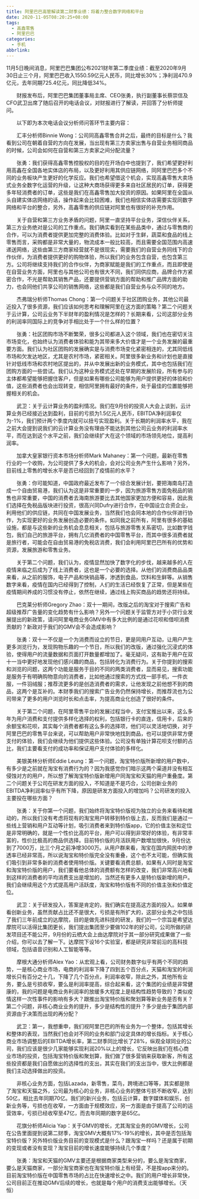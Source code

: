 ```yaml
---
title: 阿里巴巴高管解读第二财季业绩：将着力整合数字网络和平台
date: 2020-11-05T08:20:25+08:00
tags:
  - 高鑫零售
  - 阿里巴巴
categories:
  - 手机
abbrlink:
---
```


11月5日晚间消息，阿里巴巴集团公布2021财年第二季度业绩：截至2020年9月30日止三个月，阿里巴巴收入1550.59亿元人民币，同比增长30%；净利润470.9亿元，去年同期725.4亿元，同比降低34%。

　　财报发布后，阿里巴巴集团董事局主席、CEO张勇，执行副董事长蔡崇信及CFO武卫出席了随后召开的电话会议，对财报进行了解读，并回答了分析师提问。

　　以下即为本次电话会议分析师问答环节主要内容：

　　汇丰分析师Binnie Wong：公司同高鑫零售合并之后，最终的目标是什么？我看到公司在朝着自营的方向在发展，当出现有第三方卖家出售与自营业务相同商品的时候，公司会如何在自营和第三方卖家之间分配流量？

　　张勇：我们获得高鑫零售控股权的目的在开场白中也提到了，我们希望更好利用高鑫在全国各地实体店的布局，以及更好利用其供应链网络，同阿里巴巴多个不同的业务板块产生更好的化学反应。我们也希望借这个机会，实现高鑫零售大卖场式业务全数字化运营的升级，让这种大商场获得更多来自社区居民的订单，获得更多年轻消费者的订单，这些是我们在高鑫零售加大投资的原因。如果阿里在全国从头自建实体店网络的话，操作起来会比较困难，我们也相信实体店需要实现同数字网络和平台的整合，另外，高鑫零售的供应链对阿里也有很好的补充作用。

　　关于自营和第三方业务矛盾的问题，阿里一直坚持平台业务，深信伙伴关系，第三方业务绝对是公司的工作重点。我们确实看到在某些品类中，通过与零售商的合作，可以为消费者提供更加完整的消费体验。比如对于生鲜，蔬菜和食品的线上零售而言，采购都是非常大量的，物流成本一般比较高，而且需要全国范围内高速递送网络，这些由第三方商家经营就不是很现实，需要我们的自营业务同线下的合作伙伴，为消费者提供更好的购物体验，所以我们的业务包含自营，也包含第三方。公司将继续支持我们的合作伙伴，为商家赋能是我们的工作重点，而且即使是在自营业务方面，阿里也与其他公司也有很大不同，我们同供应商，品牌合作方紧密合作，不光是帮助其销售产品，还要提供营销方面的帮助和推广品牌方面的助力，也会同他们共享公司的销售网络，这些都是我们自营业务与众不同的地方。

　　杰弗瑞分析师Thomas Chong：第一个问题关于社区团购业务，其他公司最近投入了很多资源，我们应该如何思考和理解阿里在这方面的策略？第二个问题关于云计算，公司云业务下半财年的盈利情况是怎样的？长期来看，公司这部分业务的利润率同国际上的竞争对手相比处于一个什么样的位置？

　　张勇：社区团购市场不断繁荣，很多公司都进入这个领域，我们也在密切关注市场变化，也始终认为消费者体验和能为其带来多大价值才是一个业务发展的最重要方面。我们认为社区团购的发展确实是与消费市场变化紧密相连的，尤其同低线市场和欠发达地区，尤其是农村市场，紧密相关。阿里很多新业务和计划也是直接针对低线市场和农村地区提出的，并从中发展出新的业务模式，其中也包括我们在团购方面的一些尝试。我们认为这种业务模式还处在早期的发展阶段，所有参与的主体都希望能够把握住客户，但是如果有哪些公司能够为用户提供更好的体验和价值，这些消费者也会出现转变，相信阿里拥有最好的条件，处于最佳的位置能够把握相关的机会。

　　武卫：关于云计算业务的盈利情况。我们在9月份的投资人大会上谈到，云计算业务已经接近达到盈利，目前的亏损为1.5亿元人民币，EBITDA净利润率仅为-1%，我们预计两个季度内就可以扭亏实现盈利。关于长期的利润率水平，我在之前大会提到说我们的云计算业务没有理由不能达到其他公司云业务的利润率水平，而在达到这个水平之前，我们会继续扩大在这个领域的市场领先地位，提高利润率。

　　加拿大皇家银行资本市场分析师Mark Mahaney：第一个问题，最新在零售行业的一个收购，为公司提供了多大的机会，会对公司业务产生什么影响？另外，目前线上零售的增长水平是否已经回到了疫情前的水平？

　　张勇：你可能知道，中国政府最近发布了一个综合发展计划，要把海南岛打造成一个自由贸易港，我们认为这是非常重要的一步，因为旅游零售方面免税品的销售也非常重要，中国的消费者去海南旅游要比去其他国家更加方便和容易，因此我们选择在免税品版块进行投资，很高兴同Dufry进行合作，在中国设立合资企业，利用他们的供应链，共同在中国发展业务，当然我们也会同本地的合作伙伴进行协作，为实现更好的业务发展创造必要的条件。如同我之前所有，阿里有很多的基础设施，都是与这些新的业务机会息息相关，包括与旅游零售关系密切，比如数字钱包，我们自己的旅游平台，拥有几亿消费者的中国零售平台，而其中很多消费者就是旅行者，可能会在自由贸易港的免税店消费，我们会利用阿里巴巴所有的优势和资源，发展旅游和零售业务。

　　关于第二个问题，我们认为，疫情显然加快了数字化的步伐，越来越多的人在疫情来临之后成为了线上消费者，这也是一个必要的选择。从他们的消费商品品类来看，从之前的服饰，电子产品和快销品等，渗透到食品，饮料和生鲜等。从销售数字来看，疫情在国内已经得到了控制，人们的生活已经恢复了正常，但是某些在疫情期间养成的习惯没有停止，依然在继续，通过线上购买商品的趋势还将持续。

　　巴克莱分析师Gregory Zhao：双十一期间，改版之后的淘宝对于搜索广告和超级推荐广告量的变化趋势有什么影响？另外一个问题关于监管方对于小贷行业发展提出的新政策，请问阿里电商业务GMV中有多大比例的是通过花呗和借呗消费贡献的？新政对于我们的GMV会不会造成影响？

　　张勇：双十一不仅是一个为消费而设立的节日，更是同用户互动，让用户产生更多浏览行为，发现购物乐趣的一个节日，所以我们的改版，通过强化沉浸式的体验，使得用户的流量数据和页面打开数量都增加了。毫无疑问，这有助于用户在双十一当中更好地发现他们感兴趣的商品，包括转化为消费行为。关于你提到的搜索和浏览的问题，这两个功能是服务于目的不同的两类消费者，显而易见，搜索功能是服务于有明确购物意向的消费者，比如他通过搜索的方式找一部手机，一件衣服，一件羽绒服；推荐流更多的是创造消费者的需求，让他发现之前他想不到的商品，这两个是互补的。本财季我们的搜索广告业务仍然保持增长，而推荐流也为公司带来了更多的用户浏览时长和点击率，为提高商业化创造了很好的条件。

　　关于第二个问题，在阿里零售平台的发展过程当中，支付宝推出以来，这么多年为用户消费和支付提供多样化选择的权利，包括银行卡的直连，信用卡，后来的余额宝和花呗，其实每个消费者都有这么多的选择项，他们可以灵活地切换，对于阿里巴巴的零售平台来说，可以帮助用户非常快地找到商品，也可以提供非常方便支付的体验，我们会继续为他们提供这些体验。公司没有单独计算花呗支付额的占比，我们主要看支付的成功率和保证用户支付体验的多样化。

　　美银美林分析师Eddie Leung：第一个问题，淘宝特价版所新增的用户数中，有多少是之前就在淘宝有消费行为的？因为我感觉你们暗示这两个渠道并没有相互侵蚀对方的用户，所以想了解淘宝特价版新增用户同淘宝和天猫的用户重叠度。第二个问题关于公司在研发方面的投入，不知道是不是巧合，公司创新业务的EBITDA净利润率似乎有所下降，原因是研发方面投入的增加吗？公司研发的投入主要投在哪些方面？

　　张勇：关于你第一个问题，我们始终将淘宝特价版视为独立的业务来看待和推动的，所以我们没有考虑将现有的淘宝用户转移到特价版上去，反而我们是通过一些线上营销和用户互动等计划，吸引消费者来到特价版app，它的价值主张和定位是非常明确的，就是一个性价比高的平台，用户可以得到非常好的体验，有非常丰富的，性价比极高的商品供选择。目前特价版的月活跃用户数增加很快，9月份达到了7000万，比三个月之前净增3000万。从用户群来看，淘宝在国内网民中的渗透率已经非常高，所以说淘宝和特价版完全没有重叠，这个也不太可能，但确实我们吸引到非常多新的消费者使用特价版。关键要看消费总额，如果有人同时是淘宝和淘宝特价版的用户，我们要看他总体的消费额有怎样的改变，我们非常高兴地看到这样的消费者的平均消费支出是增加的，当然还有更多人是特价版新增的用户。我们会继续用这个方式提高用户活跃度，淘宝和特价版有不同的价值主张和价值定位。

　　武卫：关于研发投入，答案是肯定的，我们确实在提高这方面的投入。如果单看创新业务，虽然贡献占比还不是很大，亏损是有所扩大的，这部分业务之中包括了我们三年前成立的达摩院，目的是做先进科技的研发，我们的一个宗旨是希望达摩院可以活得比集团更长，我们提出集团至少要做102年的好公司，公司所做的研发项目还不能公开，9月份的云栖大会上由达摩院对于其一部分研究成果做了一些介绍，你可以去了解一下。达摩院下设16个实验室，都是研究非常前沿的高科技领域，包括语音识别和人工智能等等。

　　摩根大通分析师Alex Yao：从宏观上看，公司财务数字似乎有两个不同的趋势，一是核心商业市场，电商的利润率下降了四到五个百分点，天猫和淘宝的利润增长只有百分之十几，下降了几个百分点，利润率收窄，除此之外，其他所有业务，要么是亏损收窄，要么是利润率提高，综合起来看，这个集团的业绩是非常健康的，我的问题是电商业务利润率的放缓多大程度上是结构性趋势导致的？类似疫情这样一次性事件的影响有多大？跟推出淘宝特价版和聚划算等新业务是否有关？第二个问题，非核心商业业务的提升，多少是结构性的提升？多少是由于集团内部资源由于决策而出现的再分配？

　　武卫：第一，我想重申，我们视阿里巴巴的所有业务为一个整体，包括其增长和整体的表现，当然我们也会对不同的业务和部门设定具体的增长指标。关于核心商业市场调整后的EBITDA增长率，第二财季同比增长了28%，纵观全球同业的公司，我们应该是很少几家能够实现利润20%以上的增长，它反映出我们在核心商业市场的投资，包括淘宝特价版和聚划算，我们做了很多营销来获取新客，所有这些投资都是我们自愿做出的选择性的支出，其实在我们的支出当中，很大比例都是我们主动选择做出的投资。

　　非核心业务方面，包括Lazada，新零售，菜鸟，跨境进口等等，其实都是除了淘宝和天猫之外，公司最为核心的业务，非核心业务的整体亏损不断收窄，达到50亿，相比去年同期70亿。我们的新兴业务，包括云计算，数字媒体和娱乐，创新业务等，亏损也在收窄，一方面由于规模效应，另一方面是由于提高了公司的运营效率，亏损已经收窄至47亿，而去年同期的数字是65亿。

　　花旗分析师Alicia Yap：关于GMV的增长，尤其淘宝业务的GMV增长，公司在公告里面提到说第二财季，淘宝GMV大概有17%-19%的增长，其中是否包括淘宝特价版？另外特价版业务目前的变现模式是什么？跟淘宝一样吗？还是属于初期的变现或者没有变现？淘宝目前的增长速度能够持续几个季度？

　　张勇：淘宝和天猫的GMV主要还是根据商家类型来分的，要么是淘宝商家，要么是天猫商家，一部分淘宝商家也在淘宝特价版上有经营，不是按app来分的。目前淘宝特价版在中国零售市场的占比在快速增长之中。我们的用户增长非常快，公司目前正在推动GMV后续的增长，也就是每个用户的消费支出能够增长。（天恒）